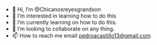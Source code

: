 - 👋 Hi, I’m @Chicanosreyesgrandson
- 👀 I’m interested in learning how to do this
- 🌱 I’m currently learning on how to do this.
- 💞️ I’m looking to collaborate on any thing.
- 📫 How to reach me email pedroacastillo13@gmail.com

<!---
Chicanosreyesgrandson/Chicanosreyesgrandson is a ✨ special ✨ repository because its `README.md` (this file) appears on your GitHub profile.
You can click the Preview link to take a look at your changes.
--->
